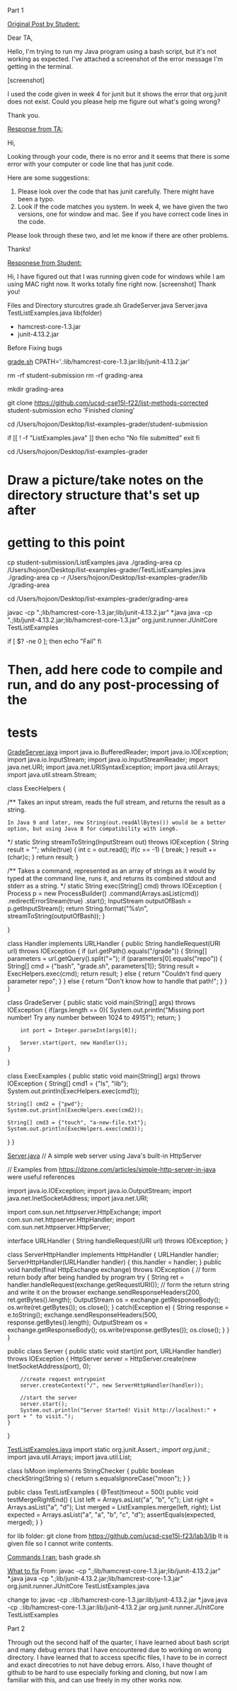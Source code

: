 Part 1

<ins>Original Post by Student:</ins>

Dear TA,

Hello, I'm trying to run my Java program using a bash script, but it's not working as expected. I've attached a screenshot of the error message I'm getting in the terminal.

[screenshot]

I used the code given in week 4 for junit but it shows the error that org.junit does not exist. 
Could you please help me figure out what's going wrong?

Thank you.

<ins>Response from TA:</ins>

Hi,

Looking through your code, there is no error and it seems that there is some error with your computer or code line that has junit code.

Here are some suggestions:
1. Please look over the code that has junit carefully. There might have been a typo.
2. Look if the code matches you system. In week 4, we have given the two versions, one for window and mac. See if you have correct code lines in the code.

Please look through these two, and let me know if there are other problems.

Thanks!

<ins>Responese from Student:</ins>

Hi,
I have figured out that I was running given code for windows while I am using MAC right now. It works totally fine right now.
[screenshot]
Thank you!

Files and Directory sturcutres
grade.sh
GradeServer.java
Server.java
TestListExamples.java
lib(folder)
 - hamcrest-core-1.3.jar
 - junit-4.13.2.jar

Before Fixing bugs

<ins>grade.sh</ins>
CPATH='.:lib/hamcrest-core-1.3.jar:lib/junit-4.13.2.jar'

rm -rf student-submission
rm -rf grading-area

mkdir grading-area

git clone https://github.com/ucsd-cse15l-f22/list-methods-corrected student-submission
echo 'Finished cloning'

cd /Users/hojoon/Desktop/list-examples-grader/student-submission

if [[ ! -f "ListExamples.java" ]]
then
    echo "No file submitted"
    exit
fi

cd /Users/hojoon/Desktop/list-examples-grader

# Draw a picture/take notes on the directory structure that's set up after
# getting to this point

cp student-submission/ListExamples.java ./grading-area
cp /Users/hojoon/Desktop/list-examples-grader/TestListExamples.java ./grading-area
cp -r /Users/hojoon/Desktop/list-examples-grader/lib ./grading-area

cd /Users/hojoon/Desktop/list-examples-grader/grading-area

javac -cp ".;lib/hamcrest-core-1.3.jar;lib/junit-4.13.2.jar" *.java
java -cp ".;lib/junit-4.13.2.jar;lib/hamcrest-core-1.3.jar" org.junit.runner.JUnitCore TestListExamples

if [ $? -ne 0 ]; then
    echo "Fail"
fi

# Then, add here code to compile and run, and do any post-processing of the
# tests

<ins>GradeServer.java</ins>
import java.io.BufferedReader;
import java.io.IOException;
import java.io.InputStream;
import java.io.InputStreamReader;
import java.net.URI;
import java.net.URISyntaxException;
import java.util.Arrays;
import java.util.stream.Stream;

class ExecHelpers {

  /**
    Takes an input stream, reads the full stream, and returns the result as a
    string.

    In Java 9 and later, new String(out.readAllBytes()) would be a better
    option, but using Java 8 for compatibility with ieng6.
  */
  static String streamToString(InputStream out) throws IOException {
    String result = "";
    while(true) {
      int c = out.read();
      if(c == -1) { break; }
      result += (char)c;
    }
    return result;
  }

  /**
    Takes a command, represented as an array of strings as it would by typed at
    the command line, runs it, and returns its combined stdout and stderr as a
    string.
  */
  static String exec(String[] cmd) throws IOException {
    Process p = new ProcessBuilder()
                    .command(Arrays.asList(cmd))
                    .redirectErrorStream(true)
                    .start();
    InputStream outputOfBash = p.getInputStream();
    return String.format("%s\n", streamToString(outputOfBash));
  }

}

class Handler implements URLHandler {
    public String handleRequest(URI url) throws IOException {
       if (url.getPath().equals("/grade")) {
           String[] parameters = url.getQuery().split("=");
           if (parameters[0].equals("repo")) {
               String[] cmd = {"bash", "grade.sh", parameters[1]};
               String result = ExecHelpers.exec(cmd);
               return result;
           }
           else {
               return "Couldn't find query parameter repo";
           }
       }
       else {
           return "Don't know how to handle that path!";
       }
    }
}

class GradeServer {
    public static void main(String[] args) throws IOException {
        if(args.length == 0){
            System.out.println("Missing port number! Try any number between 1024 to 49151");
            return;
        }

        int port = Integer.parseInt(args[0]);

        Server.start(port, new Handler());
    }
}

class ExecExamples {
  public static void main(String[] args) throws IOException {
    String[] cmd1 = {"ls", "lib"};
    System.out.println(ExecHelpers.exec(cmd1));

    String[] cmd2 = {"pwd"};
    System.out.println(ExecHelpers.exec(cmd2));

    String[] cmd3 = {"touch", "a-new-file.txt"};
    System.out.println(ExecHelpers.exec(cmd3));
  }
}

<ins>Server.java</ins>
// A simple web server using Java's built-in HttpServer

// Examples from https://dzone.com/articles/simple-http-server-in-java were useful references

import java.io.IOException;
import java.io.OutputStream;
import java.net.InetSocketAddress;
import java.net.URI;

import com.sun.net.httpserver.HttpExchange;
import com.sun.net.httpserver.HttpHandler;
import com.sun.net.httpserver.HttpServer;

interface URLHandler {
    String handleRequest(URI url) throws IOException;
}

class ServerHttpHandler implements HttpHandler {
    URLHandler handler;
    ServerHttpHandler(URLHandler handler) {
      this.handler = handler;
    }
    public void handle(final HttpExchange exchange) throws IOException {
        // form return body after being handled by program
        try {
            String ret = handler.handleRequest(exchange.getRequestURI());
            // form the return string and write it on the browser
            exchange.sendResponseHeaders(200, ret.getBytes().length);
            OutputStream os = exchange.getResponseBody();
            os.write(ret.getBytes());
            os.close();
        } catch(Exception e) {
            String response = e.toString();
            exchange.sendResponseHeaders(500, response.getBytes().length);
            OutputStream os = exchange.getResponseBody();
            os.write(response.getBytes());
            os.close();
        }
    }
}

public class Server {
    public static void start(int port, URLHandler handler) throws IOException {
        HttpServer server = HttpServer.create(new InetSocketAddress(port), 0);

        //create request entrypoint
        server.createContext("/", new ServerHttpHandler(handler));

        //start the server
        server.start();
        System.out.println("Server Started! Visit http://localhost:" + port + " to visit.");
    }
}

<ins>TestListExamples.java</ins>
import static org.junit.Assert.*;
import org.junit.*;
import java.util.Arrays;
import java.util.List;

class IsMoon implements StringChecker {
  public boolean checkString(String s) {
    return s.equalsIgnoreCase("moon");
  }
}

public class TestListExamples {
  @Test(timeout = 500)
  public void testMergeRightEnd() {
    List<String> left = Arrays.asList("a", "b", "c");
    List<String> right = Arrays.asList("a", "d");
    List<String> merged = ListExamples.merge(left, right);
    List<String> expected = Arrays.asList("a", "a", "b", "c", "d");
    assertEquals(expected, merged);
  }
}

for lib folder:
git clone from https://github.com/ucsd-cse15l-f23/lab3/lib
It is given file so I cannot write contents.

<ins>Commands I ran:</ins>
bash grade.sh

<ins>What to fix</ins>
From:
javac -cp ".;lib/hamcrest-core-1.3.jar;lib/junit-4.13.2.jar" *.java
java -cp ".;lib/junit-4.13.2.jar;lib/hamcrest-core-1.3.jar" org.junit.runner.JUnitCore TestListExamples.java

change to:
javac -cp .:lib/hamcrest-core-1.3.jar:lib/junit-4.13.2.jar *.java
java -cp .:lib/hamcrest-core-1.3.jar:lib/junit-4.13.2.jar org.junit.runner.JUnitCore TestListExamples

Part 2

Through out the second half of the quarter, I have learned about bash script and many debug errors that I have encountered due to working on wrong directory. 
I have learned that to access specific files, I have to be in correct and exact direcotries to not have debug errors.
Also, I have thought of github to be hard to use especially forking and cloning, but now I am familiar with this, and can use freely in my other works now.

